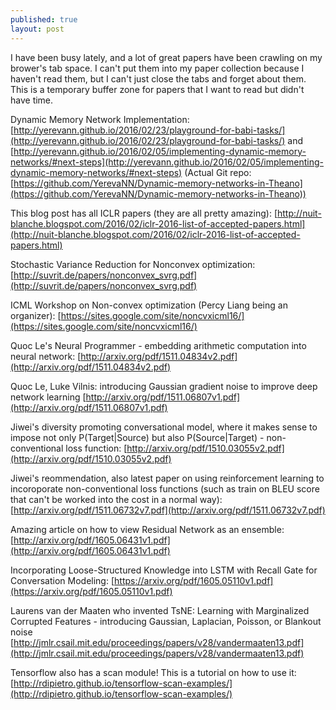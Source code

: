```yaml
---
published: true
layout: post
---
```

I have been busy lately, and a lot of great papers have been crawling on my brower's tab space. I can't put them into my paper collection because I haven't read them, but I can't just close the tabs and forget about them. This is a temporary buffer zone for papers that I want to read but didn't have time.

Dynamic Memory Network Implementation: [http://yerevann.github.io/2016/02/23/playground-for-babi-tasks/](http://yerevann.github.io/2016/02/23/playground-for-babi-tasks/) and [http://yerevann.github.io/2016/02/05/implementing-dynamic-memory-networks/#next-steps](http://yerevann.github.io/2016/02/05/implementing-dynamic-memory-networks/#next-steps)
(Actual Git repo: [https://github.com/YerevaNN/Dynamic-memory-networks-in-Theano](https://github.com/YerevaNN/Dynamic-memory-networks-in-Theano))

This blog post has all ICLR papers (they are all pretty amazing): [http://nuit-blanche.blogspot.com/2016/02/iclr-2016-list-of-accepted-papers.html](http://nuit-blanche.blogspot.com/2016/02/iclr-2016-list-of-accepted-papers.html)

Stochastic Variance Reduction for Nonconvex optimization: [http://suvrit.de/papers/nonconvex_svrg.pdf](http://suvrit.de/papers/nonconvex_svrg.pdf)

ICML Workshop on Non-convex optimization (Percy Liang being an organizer): [https://sites.google.com/site/noncvxicml16/](https://sites.google.com/site/noncvxicml16/)

Quoc Le's Neural Programmer - embedding arithmetic computation into neural network: [http://arxiv.org/pdf/1511.04834v2.pdf](http://arxiv.org/pdf/1511.04834v2.pdf)

Quoc Le, Luke Vilnis: introducing Gaussian gradient noise to improve deep network learning [http://arxiv.org/pdf/1511.06807v1.pdf](http://arxiv.org/pdf/1511.06807v1.pdf)

Jiwei's diversity promoting conversational model, where it makes sense to impose not only P(Target\|Source) but also P(Source\|Target) - non-conventional loss function: [http://arxiv.org/pdf/1510.03055v2.pdf](http://arxiv.org/pdf/1510.03055v2.pdf)

Jiwei's reommendation, also latest paper on using reinforcement learning to incoroporate non-conventional loss functions (such as train on BLEU score that can't be worked into the cost in a normal way): [http://arxiv.org/pdf/1511.06732v7.pdf](http://arxiv.org/pdf/1511.06732v7.pdf)

Amazing article on how to view Residual Network as an ensemble: [http://arxiv.org/pdf/1605.06431v1.pdf](http://arxiv.org/pdf/1605.06431v1.pdf)

Incorporating Loose-Structured Knowledge into LSTM with Recall Gate
for Conversation Modeling: [https://arxiv.org/pdf/1605.05110v1.pdf](https://arxiv.org/pdf/1605.05110v1.pdf)

Laurens van der Maaten  who invented TsNE: Learning with Marginalized Corrupted Features - introducing Gaussian, Laplacian, Poisson, or Blankout noise  [http://jmlr.csail.mit.edu/proceedings/papers/v28/vandermaaten13.pdf](http://jmlr.csail.mit.edu/proceedings/papers/v28/vandermaaten13.pdf)

Tensorflow also has a scan module! This is a tutorial on how to use it: [http://rdipietro.github.io/tensorflow-scan-examples/](http://rdipietro.github.io/tensorflow-scan-examples/)
